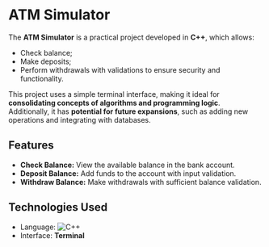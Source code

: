 # **ATM Simulator**

The **ATM Simulator** is a practical project developed in **C++**, which allows:

- Check balance;
- Make deposits;
- Perform withdrawals with validations to ensure security and functionality.

This project uses a simple terminal interface, making it ideal for **consolidating concepts of algorithms and programming logic**. Additionally, it has **potential for future expansions**, such as adding new operations and integrating with databases.

## Features

- **Check Balance:** View the available balance in the bank account.
- **Deposit Balance:** Add funds to the account with input validation.
- **Withdraw Balance:** Make withdrawals with sufficient balance validation.

## Technologies Used

- Language: 
![C++](https://img.shields.io/badge/C++-00599C?style=for-the-badge&logo=c%2B%2B&logoColor=white)
- Interface: **Terminal**

